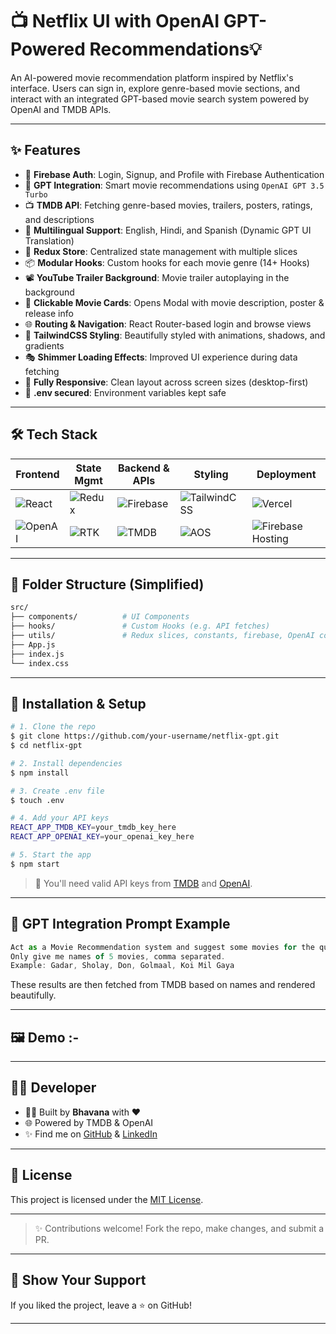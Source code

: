 # 📺 Netflix UI with OpenAI GPT-Powered Recommendations💡 

 An AI-powered movie recommendation platform inspired by Netflix's interface. Users can sign in, explore genre-based movie sections, and interact with an integrated GPT-based movie search system powered by OpenAI and TMDB APIs.

---

## ✨ Features

- 🔐 **Firebase Auth**: Login, Signup, and Profile with Firebase Authentication
- 🧠 **GPT Integration**: Smart movie recommendations using `OpenAI GPT 3.5 Turbo`
- 📺 **TMDB API**: Fetching genre-based movies, trailers, posters, ratings, and descriptions
- 📜 **Multilingual Support**: English, Hindi, and Spanish (Dynamic GPT UI Translation)
- 🧰 **Redux Store**: Centralized state management with multiple slices
- 📦 **Modular Hooks**: Custom hooks for each movie genre (14+ Hooks)
- 📽️ **YouTube Trailer Background**: Movie trailer autoplaying in the background
- 🎥 **Clickable Movie Cards**: Opens Modal with movie description, poster & release info
- 🌐 **Routing & Navigation**: React Router-based login and browse views
- 🎨 **TailwindCSS Styling**: Beautifully styled with animations, shadows, and gradients
- 🎭 **Shimmer Loading Effects**: Improved UI experience during data fetching
- 🦾 **Fully Responsive**: Clean layout across screen sizes (desktop-first)
- 🚫 **.env secured**: Environment variables kept safe

---


## 🛠️ Tech Stack

| Frontend      | State Mgmt     | Backend & APIs    | Styling        | Deployment |
|---------------|----------------|-------------------|----------------|------------|
| ![React](https://img.shields.io/badge/React-20232A?style=flat&logo=react&logoColor=61DAFB) | ![Redux](https://img.shields.io/badge/Redux-593D88?style=flat&logo=redux&logoColor=white) | ![Firebase](https://img.shields.io/badge/Firebase-ffca28?style=flat&logo=firebase&logoColor=black) | ![TailwindCSS](https://img.shields.io/badge/TailwindCSS-06B6D4?style=flat&logo=tailwindcss&logoColor=white) | ![Vercel](https://img.shields.io/badge/Vercel-000?style=flat&logo=vercel&logoColor=white) |
| ![OpenAI](https://img.shields.io/badge/OpenAI-412991?style=flat&logo=openai&logoColor=white) | ![RTK](https://img.shields.io/badge/Redux_Toolkit-purple?style=flat) | ![TMDB](https://img.shields.io/badge/TMDB-01b4e4?style=flat&logoColor=white) | ![AOS](https://img.shields.io/badge/AOS-Animation-green?style=flat) | ![Firebase Hosting](https://img.shields.io/badge/Hosted_on-Firebase-yellow?style=flat) |

---


## 📂 Folder Structure (Simplified)

```bash
src/
├── components/          # UI Components
├── hooks/               # Custom Hooks (e.g. API fetches)
├── utils/               # Redux slices, constants, firebase, OpenAI config
├── App.js
├── index.js
└── index.css
```

---

## 🔧 Installation & Setup

```bash
# 1. Clone the repo
$ git clone https://github.com/your-username/netflix-gpt.git
$ cd netflix-gpt

# 2. Install dependencies
$ npm install

# 3. Create .env file
$ touch .env

# 4. Add your API keys
REACT_APP_TMDB_KEY=your_tmdb_key_here
REACT_APP_OPENAI_KEY=your_openai_key_here

# 5. Start the app
$ npm start
```

> 🔑 You'll need valid API keys from [TMDB](https://developer.themoviedb.org/) and [OpenAI](https://platform.openai.com/).

---

## 🧠 GPT Integration Prompt Example

```js
Act as a Movie Recommendation system and suggest some movies for the query: action-comedy.
Only give me names of 5 movies, comma separated.
Example: Gadar, Sholay, Don, Golmaal, Koi Mil Gaya
```

These results are then fetched from TMDB based on names and rendered beautifully.

---


## 🖼️ Demo :-



---

## 🧑‍💻 Developer

- 👩‍💻 Built by **Bhavana** with ❤️
- 🌐 Powered by TMDB & OpenAI
- ✨ Find me on [GitHub](https://github.com/your-github) & [LinkedIn](https://linkedin.com/in/your-linkedin)

---

## 📜 License

This project is licensed under the [MIT License](LICENSE).

---

> ✨ Contributions welcome! Fork the repo, make changes, and submit a PR.

---

## 🌟 Show Your Support

If you liked the project, leave a ⭐️ on GitHub!

---

